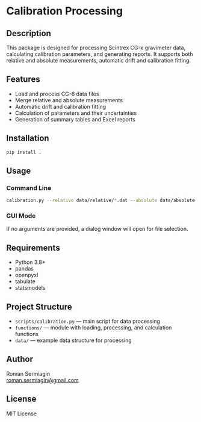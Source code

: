 # Calibration Processing

## Description

This package is designed for processing Scintrex CG-x gravimeter data, calculating calibration parameters, and generating reports. It supports both relative and absolute measurements, automatic drift and calibration fitting.

## Features

- Load and process CG-6 data files
- Merge relative and absolute measurements
- Automatic drift and calibration fitting
- Calculation of parameters and their uncertainties
- Generation of summary tables and Excel reports

## Installation

```bash
pip install .
```

## Usage

### Command Line

```bash
calibration.py --relative data/relative/*.dat --absolute data/absolute.xlsx
```

### GUI Mode

If no arguments are provided, a dialog window will open for file selection.

## Requirements

- Python 3.8+
- pandas
- openpyxl
- tabulate
- statsmodels

## Project Structure

- `scripts/calibration.py` — main script for data processing
- `functions/` — module with loading, processing, and calculation functions
- `data/` — example data structure for processing

## Author

Roman Sermiagin  
roman.sermiagin@gmail.com

## License

MIT License
